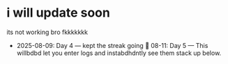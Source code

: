 <h1>i will update soon</h1>

its not working bro fkkkkkkk
- 2025-08-09: Day 4 — kept the streak going 🚀
08-11: Day 5 — This willbdbd let you enter logs and instabdhdntly see them stack up below.